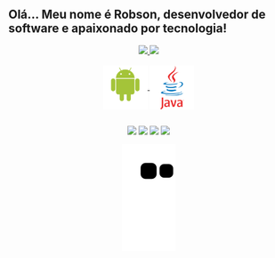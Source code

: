 ## Olá... Meu nome é Robson, desenvolvedor de software e apaixonado por tecnologia!
<div align="center">
  <a href="https://github.com/djroydb">
  <img height="160em" src="https://github-readme-stats.vercel.app/api?username=djroydb&show_icons=true&theme=dark&include_all_commits=true&count_private=true"/>
  <img height="160em" src="https://github-readme-stats.vercel.app/api/top-langs/?username=djroydb&layout=compact&langs_count=7&theme=dark"/>
</div>
  
<div align="center" style="display: inline_block"><br>
  <img align="center" alt="djroydb-Android" height="80" width="80" src="https://raw.githubusercontent.com/devicons/devicon/master/icons/android/android-original-wordmark.svg">
  <img align="center" alt="djroydb-Java" height="80" width="80" src="https://raw.githubusercontent.com/devicons/devicon/master/icons/java/java-original-wordmark.svg">
  </div>
  
 ##
  
<div align="center">
  <a href="https://instagram.com/djroydb"><img src="https://img.shields.io/badge/-Instagram-%23E4405F?style=for-the-badge&logo=instagram&logoColor=white" target="_blank"></a>
 	<a href="https://www.twitch.tv/Dj_Roy_" target="_blank"><img src="https://img.shields.io/badge/Twitch-9146FF?style=for-the-badge&logo=twitch&logoColor=white" target="_blank"></a>
  <a href = "mailto:djroydb@gmail.com"><img src="https://img.shields.io/badge/-Gmail-%23333?style=for-the-badge&logo=gmail&logoColor=white" target="_blank"></a>
  <a href="https://www.linkedin.com/in/robsonfreitasmobiledev" target="_blank"><img src="https://img.shields.io/badge/-LinkedIn-%230077B5?style=for-the-badge&logo=linkedin&logoColor=white" target="_blank"></a> 
 
  ![Snake animation](https://github.com/djroydb/djroydb/blob/output/github-contribution-grid-snake.svg)
 
</div>
